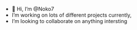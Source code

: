 - 👋 Hi, I’m @Noko7
- I’m working on lots of different projects currently,
- I’m looking to collaborate on anything intersting
